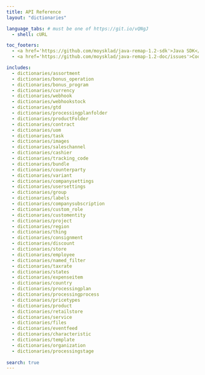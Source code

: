 ```yaml
---
title: API Reference
layout: "dictionaries"

language_tabs: # must be one of https://git.io/vQNgJ
  - shell: cURL

toc_footers:
  - <a href='https://github.com/moysklad/java-remap-1.2-sdk'>Java SDK</a>
  - <a href='https://github.com/moysklad/java-remap-1.2-doc/issues'>Сообщите об ошибке</a>

includes:
  - dictionaries/assortment
  - dictionaries/bonus_operation
  - dictionaries/bonus_program
  - dictionaries/currency
  - dictionaries/webhook
  - dictionaries/webhookstock
  - dictionaries/gtd
  - dictionaries/processingplanfolder
  - dictionaries/productFolder
  - dictionaries/contract
  - dictionaries/uom  
  - dictionaries/task
  - dictionaries/images
  - dictionaries/saleschannel
  - dictionaries/cashier
  - dictionaries/tracking_code
  - dictionaries/bundle
  - dictionaries/counterparty
  - dictionaries/variant
  - dictionaries/companysettings
  - dictionaries/usersettings
  - dictionaries/group
  - dictionaries/labels
  - dictionaries/companysubscription
  - dictionaries/custom_role
  - dictionaries/customentity
  - dictionaries/project
  - dictionaries/region
  - dictionaries/thing
  - dictionaries/consignment
  - dictionaries/discount
  - dictionaries/store
  - dictionaries/employee
  - dictionaries/named_filter
  - dictionaries/taxrate
  - dictionaries/states  
  - dictionaries/expenseitem
  - dictionaries/country
  - dictionaries/processingplan
  - dictionaries/processingprocess
  - dictionaries/pricetypes
  - dictionaries/product
  - dictionaries/retailstore
  - dictionaries/service
  - dictionaries/files
  - dictionaries/eventfeed
  - dictionaries/characteristic
  - dictionaries/template
  - dictionaries/organization
  - dictionaries/processingstage
  
search: true
---  
```

